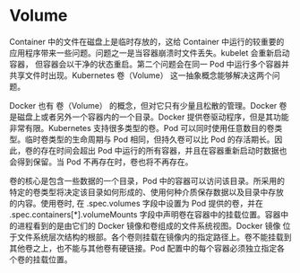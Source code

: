 # Volume

Container 中的文件在磁盘上是临时存放的，这给 Container 中运行的较重要的应用程序带来一些问题。问题之一是当容器崩溃时文件丢失。kubelet 会重新启动容器， 但容器会以干净的状态重启。第二个问题会在同一 Pod 中运行多个容器并共享文件时出现。Kubernetes 卷（Volume） 这一抽象概念能够解决这两个问题。

Docker 也有 卷（Volume） 的概念，但对它只有少量且松散的管理。Docker 卷是磁盘上或者另外一个容器内的一个目录。Docker 提供卷驱动程序，但是其功能非常有限。Kubernetes 支持很多类型的卷。Pod 可以同时使用任意数目的卷类型。临时卷类型的生命周期与 Pod 相同，但持久卷可以比 Pod 的存活期长。因此，卷的存在时间会超出 Pod 中运行的所有容器，并且在容器重新启动时数据也会得到保留。当 Pod 不再存在时，卷也将不再存在。

卷的核心是包含一些数据的一个目录，Pod 中的容器可以访问该目录。所采用的特定的卷类型将决定该目录如何形成的、使用何种介质保存数据以及目录中存放 的内容。使用卷时, 在 .spec.volumes 字段中设置为 Pod 提供的卷，并在 .spec.containers[*].volumeMounts 字段中声明卷在容器中的挂载位置。容器中的进程看到的是由它们的 Docker 镜像和卷组成的文件系统视图。Docker 镜像 位于文件系统层次结构的根部。各个卷则挂载在镜像内的指定路径上。卷不能挂载到其他卷之上，也不能与其他卷有硬链接。Pod 配置中的每个容器必须独立指定各个卷的挂载位置。
